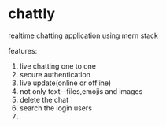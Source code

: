 # chattly
realtime chatting application using mern stack

features:
1. live chatting one to one
2. secure authentication
3. live update(online or offline)
4. not only text--files,emojis and images
5. delete the chat
6. search the login users
7. 
